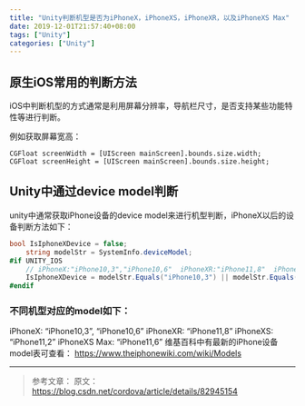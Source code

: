 ```yaml
---
title: "Unity判断机型是否为iPhoneX，iPhoneXS，iPhoneXR，以及iPhoneXS Max"
date: 2019-12-01T21:57:40+08:00
tags: ["Unity"]
categories: ["Unity"]
---
```


<!--more-->

## 原生iOS常用的判断方法
iOS中判断机型的方式通常是利用屏幕分辨率，导航栏尺寸，是否支持某些功能特性等进行判断。

例如获取屏幕宽高：
```oc
CGFloat screenWidth = [UIScreen mainScreen].bounds.size.width;
CGFloat screenHeight = [UIScreen mainScreen].bounds.size.height;
```

## Unity中通过device model判断
unity中通常获取iPhone设备的device model来进行机型判断，iPhoneX以后的设备判断方法如下：
```csharp
bool IsIphoneXDevice = false;
	string modelStr = SystemInfo.deviceModel;
#if UNITY_IOS
    // iPhoneX:"iPhone10,3","iPhone10,6"  iPhoneXR:"iPhone11,8"  iPhoneXS:"iPhone11,2"  iPhoneXS Max:"iPhone11,6"
    IsIphoneXDevice = modelStr.Equals("iPhone10,3") || modelStr.Equals("iPhone10,6") || modelStr.Equals("iPhone11,8") || modelStr.Equals("iPhone11,2") || modelStr.Equals("iPhone11,6");
#endif
```
### 不同机型对应的model如下：

iPhoneX: “iPhone10,3”, “iPhone10,6”
iPhoneXR: “iPhone11,8”
iPhoneXS: “iPhone11,2”
iPhoneXS Max: “iPhone11,6”
维基百科中有最新的iPhone设备model表可查看：
https://www.theiphonewiki.com/wiki/Models

--------------------- 
>参考文章：
>原文：https://blog.csdn.net/cordova/article/details/82945154 
>